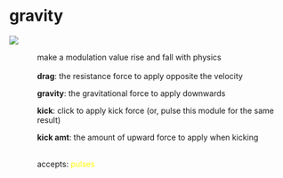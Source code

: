 
<a name=gravity></a><br>
# <b>gravity</b>
<img src="https://www.bespokesynth.com/docs/screenshots/gravity.png"><br>
<div style="display:inline-block;margin-left:50px;">
make a modulation value rise and fall with physics<br/><br/>
<b>drag</b>: the resistance force to apply opposite the velocity<br>

<b>gravity</b>: the gravitational force to apply downwards<br>

<b>kick</b>: click to apply kick force (or, pulse this module for the same result)<br>

<b>kick amt</b>: the amount of upward force to apply when kicking<br>

<br>accepts: <font color=yellow>pulses</font> <br></div>
